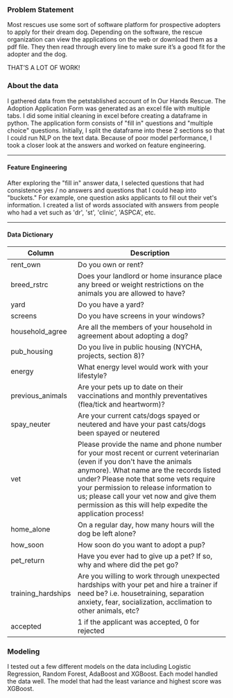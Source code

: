 ### Problem Statement

Most rescues use some sort of software platform for prospective adopters to apply for their dream dog. Depending on the software, the rescue organization can view the applications on the web or download them as a pdf file. They then read through every line to make sure it’s a good fit for the adopter and the dog.

THAT’S A LOT OF WORK!


### About the data

I gathered data from the petstablished account of In Our Hands Rescue. The Adoption Application Form was generated as an excel file with multiple tabs. I did some initial cleaning in excel before creating a dataframe in python. The application form consists of "fill in" questions and "multiple choice" questions. Initially, I split the dataframe into these 2 sections so that I could run NLP on the text data. Because of poor model performance, I took a closer look at the answers and worked on feature engineering.

---

#### Feature Engineering

After exploring the "fill in" answer data, I selected questions that had consistence yes / no answers and questions that I could heap into "buckets." For example, one question asks applicants to fill out their vet's information. I created a list of words associated with answers from people who had a vet such as 'dr', 'st', 'clinic', 'ASPCA', etc.

---

#### Data Dictionary

| Column | Description |
| --- | --- |
| rent_own | Do you own or rent? |
| breed_rstrc | Does your landlord or home insurance place any breed or weight restrictions on the animals you are allowed to have? |
| yard | Do you have a yard? |
| screens | Do you have screens in your windows? |
| household_agree | Are all the members of your household in agreement about adopting a dog? |
| pub_housing | Do you live in public housing (NYCHA, projects, section 8)? |
| energy | What energy level would work with your lifestyle? |
| previous_animals | Are your pets up to date on their vaccinations and monthly preventatives (flea/tick and heartworm)? |
| spay_neuter | Are your current cats/dogs spayed or neutered and have your past cats/dogs been spayed or neutered |
| vet | Please provide the name and phone number for your most recent or current veterinarian (even if you don't have the animals anymore). What name are the records listed under? Please note that some vets require your permission to release information to us; please call your vet now and give them permission as this will help expedite the application process!|
| home_alone | On a regular day, how many hours will the dog be left alone? |
| how_soon | How soon do you want to adopt a pup? |
| pet_return | Have you ever had to give up a pet? If so, why and where did the pet go? |
| training_hardships | Are you willing to work through unexpected hardships with your pet and hire a trainer if need be? i.e. housetraining, separation anxiety, fear, socialization, acclimation to other animals, etc? |
| accepted | 1 if the applicant was accepted, 0 for rejected |


### Modeling

I tested out a few different models on the data including Logistic Regression, Random Forest, AdaBoost and XGBoost. Each model handled the data well. The model that had the least variance and highest score was XGBoost.